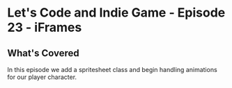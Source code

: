 # Let's Code and Indie Game - Episode 23 - iFrames

## What's Covered

In this episode we add a spritesheet class and begin handling animations for our player character.

